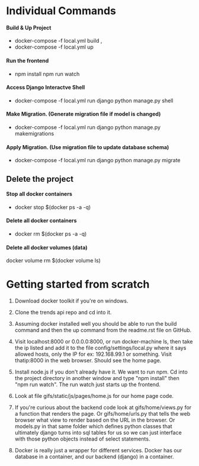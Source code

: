 #          Individual Commands                 

#### Build & Up Project 
* docker-compose -f local.yml build ,
* docker-compose -f local.yml up 

#### Run the frontend
* npm install 
npm run watch 

#### Access Django Interactve Shell
* docker-compose -f local.yml run django python manage.py shell

#### Make Migration. (Generate migration file if model is changed)
* docker-compose -f local.yml run django python manage.py makemigrations 

#### Apply Migration. (Use migration file to update database schema) 
* docker-compose -f local.yml run django python manage.py migrate 

## Delete the project

#### Stop all docker containers 
* docker stop $(docker ps -a -q)

#### Delete all docker containers 
* docker rm $(docker ps -a -q)

#### Delete all docker volumes (data) 
docker volume rm $(docker volume ls)


#         Getting started from scratch         


1. Download docker toolkit if you're on windows.

2. Clone the trends api repo and cd into it.

3. Assuming docker installed well you should be able to run the build command and then the up command from the readme.rst file on GitHub. 

4. Visit localhost:8000 or 0.0.0.0:8000, or run docker-machine ls, then take the ip listed and add it to the file config/settings/local.py where it says allowed hosts, only the IP for ex: 192.168.99.1 or something. Visit thatip:8000 in the web browser. Should see the home page.

5. Install node.js if you don't already have it. We want to run npm. Cd into the project directory in another window and type "npm install" then "npm run watch". The run watch just starts up the frontend. 

6. Look at file gifs/static/js/pages/home.js for our home page code. 

7. If you're curious about the backend code look at gifs/home/views.py for a function that renders the page. Or gifs/home/urls.py that tells the web browser what view to render based on the URL in the browser. Or models.py in that same folder which defines python classes that ultimately django turns into sql tables for us so we can just interface with those python objects instead of select statements.

8. Docker is really just a wrapper for different services. Docker has our database in a container, and our backend (django) in a container.
